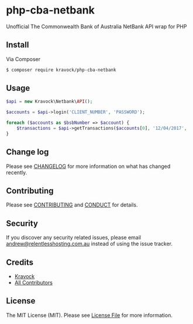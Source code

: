 # php-cba-netbank

Unofficial The Commonwealth Bank of Australia NetBank API wrap for PHP

## Install

Via Composer

``` bash
$ composer require kravock/php-cba-netbank
```

## Usage

``` php
$api = new Kravock\Netbank\API();

$accounts = $api->login('CLIENT_NUMBER', 'PASSWORD');

foreach ($accounts as $bsbNumber => $account) {
    $transactions = $api->getTransactions($accounts[0], '12/04/2017', '22/04/2017');
}

```

## Change log

Please see [CHANGELOG](CHANGELOG.md) for more information on what has changed recently.

## Contributing

Please see [CONTRIBUTING](CONTRIBUTING.md) and [CONDUCT](CONDUCT.md) for details.

## Security

If you discover any security related issues, please email andrew@relentlesshosting.com.au instead of using the issue tracker.

## Credits

- [Kravock][link-author]
- [All Contributors][link-contributors]

## License

The MIT License (MIT). Please see [License File](LICENSE.md) for more information.

[ico-version]: https://img.shields.io/packagist/v/kravock/php-cba-netbank.svg?style=flat-square
[ico-license]: https://img.shields.io/badge/license-MIT-brightgreen.svg?style=flat-square
[ico-travis]: https://img.shields.io/travis/kravock/php-cba-netbank/master.svg?style=flat-square
[ico-scrutinizer]: https://img.shields.io/scrutinizer/coverage/g/kravock/php-cba-netbank.svg?style=flat-square
[ico-code-quality]: https://img.shields.io/scrutinizer/g/kravock/php-cba-netbank.svg?style=flat-square
[ico-downloads]: https://img.shields.io/packagist/dt/kravock/php-cba-netbank.svg?style=flat-square

[link-packagist]: https://packagist.org/packages/kravock/php-cba-netbank
[link-travis]: https://travis-ci.org/kravock/php-cba-netbank
[link-scrutinizer]: https://scrutinizer-ci.com/g/kravock/php-cba-netbank/code-structure
[link-code-quality]: https://scrutinizer-ci.com/g/kravock/php-cba-netbank
[link-downloads]: https://packagist.org/packages/kravock/php-cba-netbank
[link-author]: https://github.com/kravock
[link-contributors]: ../../contributors
